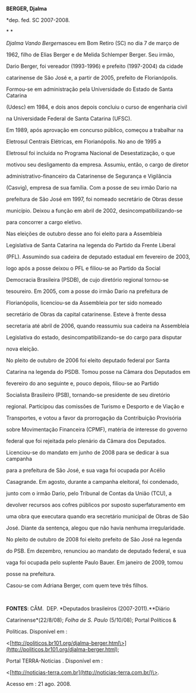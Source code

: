 **BERGER, Djalma**



\*dep. fed. SC 2007-2008.



* *



*Djalma Vando Berger*nasceu em Bom Retiro (SC) no dia 7 de março de

1962, filho de Elias Berger e de Melida Schlemper Berger. Seu irmão,

Dario Berger, foi vereador (1993-1996) e prefeito (1997-2004) da cidade

catarinense de São José e, a partir de 2005, prefeito de Florianópolis.



Formou-se em administração pela Universidade do Estado de Santa Catarina

(Udesc) em 1984, e dois anos depois concluiu o curso de engenharia civil

na Universidade Federal de Santa Catarina (UFSC).



Em 1989, após aprovação em concurso público, começou a trabalhar na

Eletrosul Centrais Elétricas, em Florianópolis. No ano de 1995 a

Eletrosul foi incluída no Programa Nacional de Desestatização, o que

motivou seu desligamento da empresa. Assumiu, então, o cargo de diretor

administrativo-financeiro da Catarinense de Segurança e Vigilância

(Casvig), empresa de sua família. Com a posse de seu irmão Dario na

prefeitura de São José em 1997, foi nomeado secretário de Obras desse

município. Deixou a função em abril de 2002, desincompatibilizando-se

para concorrer a cargo eletivo.



Nas eleições de outubro desse ano foi eleito para a Assembleia

Legislativa de Santa Catarina na legenda do Partido da Frente Liberal

(PFL). Assumindo sua cadeira de deputado estadual em fevereiro de 2003,

logo após a posse deixou o PFL e filiou-se ao Partido da Social

Democracia Brasileira (PSDB), de cujo diretório regional tornou-se

tesoureiro. Em 2005, com a posse do irmão Dario na prefeitura de

Florianópolis, licenciou-se da Assembleia por ter sido nomeado

secretário de Obras da capital catarinense. Esteve à frente dessa

secretaria até abril de 2006, quando reassumiu sua cadeira na Assembleia

Legislativa do estado, desincompatibilizando-se do cargo para disputar

nova eleição.



No pleito de outubro de 2006 foi eleito deputado federal por Santa

Catarina na legenda do PSDB. Tomou posse na Câmara dos Deputados em

fevereiro do ano seguinte e, pouco depois, filiou-se ao Partido

Socialista Brasileiro (PSB), tornando-se presidente de seu diretório

regional. Participou das comissões de Turismo e Desporto e de Viação e

Transportes, e votou a favor da prorrogação da Contribuição Provisória

sobre Movimentação Financeira (CPMF), matéria de interesse do governo

federal que foi rejeitada pelo plenário da Câmara dos Deputados.

Licenciou-se do mandato em junho de 2008 para se dedicar à sua campanha

para a prefeitura de São José, e sua vaga foi ocupada por Acélio

Casagrande. Em agosto, durante a campanha eleitoral, foi condenado,

junto com o irmão Dario, pelo Tribunal de Contas da União (TCU), a

devolver recursos aos cofres públicos por suposto superfaturamento em

uma obra que executara quando era secretário municipal de Obras de São

José. Diante da sentença, alegou que não havia nenhuma irregularidade.



No pleito de outubro de 2008 foi eleito prefeito de São José na legenda

do PSB. Em dezembro, renunciou ao mandato de deputado federal, e sua

vaga foi ocupada pelo suplente Paulo Bauer. Em janeiro de 2009, tomou

posse na prefeitura.



Casou-se com Adriana Berger, com quem teve três filhos.



 



**FONTES**: CÂM.  DEP. *Deputados brasileiros (2007-2011).**Diário

Catarinense*(22/8/08); *Folha de S. Paulo* (5/10/08); Portal Políticos &

Políticas. Disponível em :

\<[http://politicos.br101.org/djalma-berger.html\>](http://politicos.br101.org/djalma-berger.html);

Portal TERRA-Noticias . Disponível em :

\<[http://noticias-terra.com.br](http://noticias-terra.com.br/)\>.

Acesso em : 21 ago. 2008.



 

